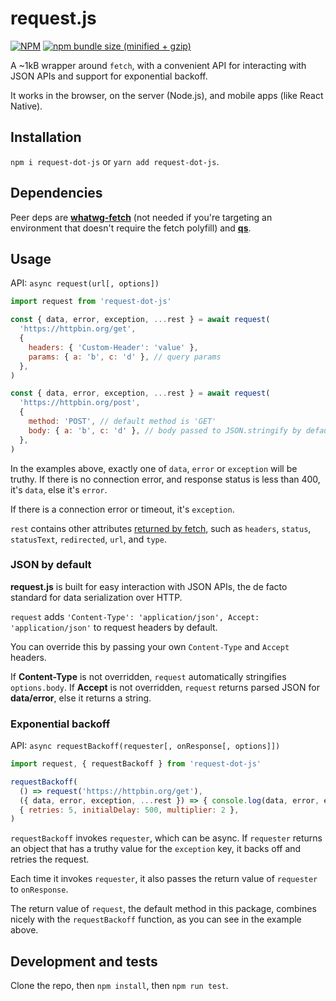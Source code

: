 # request.js


[![NPM](https://img.shields.io/npm/v/request-dot-js.svg)](https://www.npmjs.com/package/request.js)
[![npm bundle size (minified + gzip)](https://img.shields.io/bundlephobia/minzip/request-dot-js.svg)](https://www.npmjs.com/package/request.js)

A ~1kB wrapper around `fetch`, with a convenient API for interacting with JSON APIs and support for exponential backoff.

It works in the browser, on the server (Node.js), and mobile apps (like React Native).


## Installation
`npm i request-dot-js` or `yarn add request-dot-js`.


## Dependencies
Peer deps are [__whatwg-fetch__](https://github.com/github/fetch) (not needed if you're targeting an environment that doesn't require the fetch polyfill) and [__qs__](https://github.com/ljharb/qs).


## Usage
API: `async request(url[, options])`

~~~js
import request from 'request-dot-js'

const { data, error, exception, ...rest } = await request(
  'https://httpbin.org/get',
  {
    headers: { 'Custom-Header': 'value' },
    params: { a: 'b', c: 'd' }, // query params
  },
)

const { data, error, exception, ...rest } = await request(
  'https://httpbin.org/post',
  {
    method: 'POST', // default method is 'GET'
    body: { a: 'b', c: 'd' }, // body passed to JSON.stringify by default
  },
)
~~~

In the examples above, exactly one of `data`, `error` or `exception` will be truthy. If there is no connection error, and response status is less than 400, it's `data`, else it's `error`.

If there is a connection error or timeout, it's `exception`.

`rest` contains other attributes [returned by fetch](https://devhints.io/js-fetch), such as `headers`, `status`, `statusText`, `redirected`, `url`, and `type`.


### JSON by default
__request.js__ is built for easy interaction with JSON APIs, the de facto standard for data serialization over HTTP.

`request` adds `'Content-Type': 'application/json', Accept: 'application/json'` to request headers by default.

You can override this by passing your own `Content-Type` and `Accept` headers.

If __Content-Type__ is not overridden, `request` automatically stringifies `options.body`. If __Accept__ is not overridden, `request` returns parsed JSON for __data/error__, else it returns a string.


### Exponential backoff
API: `async requestBackoff(requester[, onResponse[, options]])`

~~~js
import request, { requestBackoff } from 'request-dot-js'

requestBackoff(
  () => request('https://httpbin.org/get'),
  ({ data, error, exception, ...rest }) => { console.log(data, error, exception, ...rest) },
  { retries: 5, initialDelay: 500, multiplier: 2 },
)
~~~

`requestBackoff` invokes `requester`, which can be async. If `requester` returns an object that has a truthy value for the `exception` key, it backs off and retries the request.

Each time it invokes `requester`, it also passes the return value of `requester` to `onResponse`.

The return value of `request`, the default method in this package, combines nicely with the `requestBackoff` function, as you can see in the example above.


## Development and tests
Clone the repo, then `npm install`, then `npm run test`.
